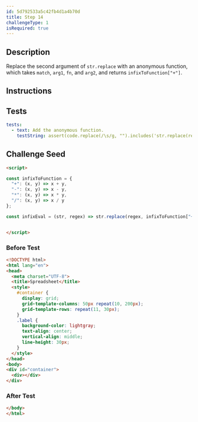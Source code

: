 ```yaml
---
id: 5d792533a5c42fb4d1a4b70d
title: Step 14
challengeType: 1
isRequired: true
---
```


## Description
<section id='description'>
Replace the second argument of <code>str.replace</code> with an anonymous function, which takes <code>match</code>, <code>arg1</code>, <code>fn</code>, and <code>arg2</code>, and returns <code>infixToFunction["+"]</code>.
</section>

## Instructions
<section id='instructions'>

</section>

## Tests
<section id='tests'>

```yml
tests:
  - text: Add the anonymous function.
    testString: assert(code.replace(/\s/g, "").includes('str.replace(regex,(match,arg1,fn,arg2)=>infixToFunction["+"])'));

```

</section>

## Challenge Seed
<section id='challengeSeed'>

<div id='html-seed'>

```html
<script>

const infixToFunction = {
  "+": (x, y) => x + y,
  "-": (x, y) => x - y,
  "*": (x, y) => x * y,
  "/": (x, y) => x / y
};

const infixEval = (str, regex) => str.replace(regex, infixToFunction["+"]);


</script>
```

</div>


### Before Test
<div id='html-setup'>

```html
<!DOCTYPE html>
<html lang="en">
<head>
  <meta charset="UTF-8">
  <title>Spreadsheet</title>
  <style>
    #container {
      display: grid;
      grid-template-columns: 50px repeat(10, 200px);
      grid-template-rows: repeat(11, 30px);
    }
    .label {
      background-color: lightgray;
      text-align: center;
      vertical-align: middle;
      line-height: 30px;
    }
  </style>
</head>
<body>
<div id="container">
  <div></div>
</div>
```

</div>


### After Test
<div id='html-teardown'>

```html
</body>
</html>
```

</div>


</section>
